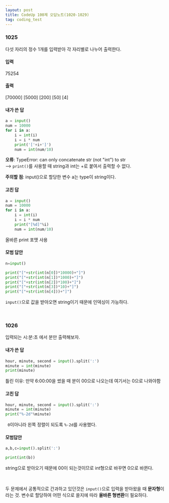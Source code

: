 ```yaml
---
layout: post
title: CodeUp 100제 오답노트(1020-1029)
tag: coding_test
---
```

### 1025
다섯 자리의 정수 1개를 입력받아 각 자리별로 나누어 출력한다.

#### 입력
75254
#### 출력
[70000]
[5000]
[200]
[50]
[4]



#### 내가 쓴 답
```python
a = input()
num = 10000
for i in a:
    i = int(i)
    i = i * num
    print('['+i+']') 
    num = int(num/10)
```
**오류**: TypeError: can only concatenate str (not "int") to str<br>
      -->  `print()`를 사용할 때 string과 int는 +로 붙여서 출력할 수 없다.

**주의할 점**: input()으로 할당한 변수 a는 type이 string이다. 

#### 고친 답
```python
a = input()
num = 10000
for i in a:
    i = int(i)
    i = i * num
    print("[%d]"%i)
    num = int(num/10)
```
올바른 print 포맷 사용

#### 모범 답안
```python
n=input()

print("["+str(int(n[0])*10000)+"]")
print("["+str(int(n[1])*1000)+"]")
print("["+str(int(n[2])*100)+"]")
print("["+str(int(n[3])*10)+"]")
print("["+str(int(n[4]))+"]")
```
`input()`으로 값을 받아오면 string이기 때문에 인덱싱이 가능하다.


<br>

### 1026
입력되는 시:분:초 에서 분만 출력해보자.

#### 내가 쓴 답
```python
hour, minute, second = input().split(':')
minute = int(minute)
print(minute)
```
틀린 이유: 만약 6:00:00을 썼을 때 분이 00으로 나오는데 여기서는 0으로 나와야함

#### 고친 답
```python
hour, minute, second = input().split(':')
minute = int(minute)
print("%-2d"%minute)
```
` 0`이아니라 왼쪽 정렬이 되도록 `%-2d`를 사용했다.

#### 모범답안
```python
a,b,c=input().split(':')

print(int(b))
```
string으로 받아오기 때문에 00이 되는것이므로 int형으로 바꾸면 0으로 바뀐다.

<br>

두 문제에서 공통적으로 간과하고 있던것은 `input()`으로 입력을 받아왔을 때 **문자형**이라는 것.
변수로 할당하여 어떤 식으로 쓸지에 따라 **올바른 형변환**이 필요하다.
